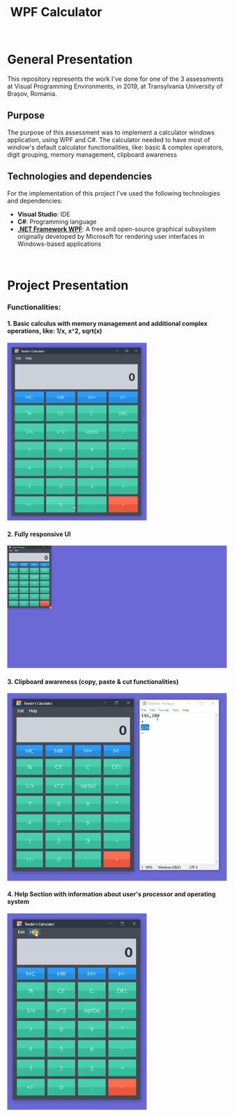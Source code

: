 # <img src="Calculator/Resources/calculator.ico" alt="" width="64"> WPF Calculator

<br>

# General Presentation
This repository represents the work I've done for one of the 3 assessments at Visual Programming Environments, in 2019, at Transylvania University of Brașov, Romania.

## Purpose
The purpose of this assessment was to implement a calculator windows application, using WPF and C#. The calculator needed to have most of window's default calculator functionalities, like: basic & complex operators, digit grouping, memory management, clipboard awareness

## Technologies and dependencies
For the implementation of this project I've used the following technologies and dependencies:
- **Visual Studio**: IDE
- **C#**: Programming language
- **[.NET Framework WPF](https://docs.microsoft.com/en-us/dotnet/desktop/wpf/?view=netframeworkdesktop-4.8)**: A free and open-source graphical subsystem originally developed by Microsoft for rendering user interfaces in Windows-based applications

<br>

# Project Presentation

### Functionalities:
#### 1. Basic calculus with memory management and additional complex operations, like: 1/x, x^2, sqrt(x)
<img src="showcase/calculus.gif" alt="" width="320"><br>
#### 2. Fully responsive UI
<img src="showcase/responsive.gif" alt="" width="640"><br>
#### 3. Clipboard awareness (copy, paste & cut functionalities)
<img src="showcase/copy-paste.gif" alt="" width="520"><br>
#### 4. Help Section with information about user's processor and operating system
<img src="showcase/help-section.gif" alt="" width="320"><br>
